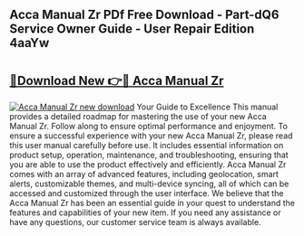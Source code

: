 ## Acca Manual Zr PDf Free Download - Part-dQ6 Service Owner Guide - User Repair Edition 4aaYw

# <h2><a href="http://bc15644.oget.top/?id=Acca+Manual+Zr">🔗Download New 👉🔴 Acca Manual Zr</a></h2>

[![Acca Manual Zr new download](https://i.imgur.com/5g1atiW.png)](http://bc15644.oget.top/?id=Acca+Manual+Zr)
Your Guide to Excellence This manual provides a detailed roadmap for mastering the use of your new Acca Manual Zr. Follow along to ensure optimal performance and enjoyment. To ensure a successful experience with your new Acca Manual Zr, please read this user manual carefully before use. It includes essential information on product setup, operation, maintenance, and troubleshooting, ensuring that you are able to use the product effectively and efficiently. Acca Manual Zr comes with an array of advanced features, including geolocation, smart alerts, customizable themes, and multi-device syncing, all of which can be accessed and customized through the user interface. We believe that the Acca Manual Zr has been an essential guide in your quest to understand the features and capabilities of your new item. If you need any assistance or have any questions, our customer service team is always available.
